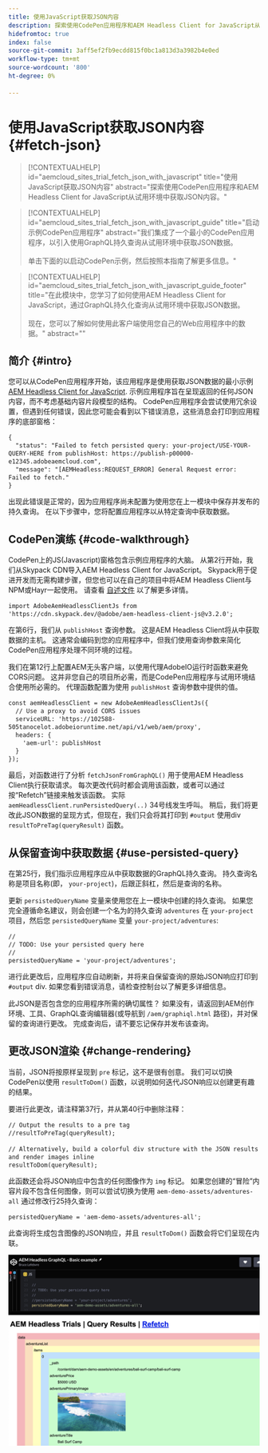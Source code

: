 ```yaml
---
title: 使用JavaScript获取JSON内容
description: 探索使用CodePen应用程序和AEM Headless Client for JavaScript从试用环境中获取JSON内容。
hidefromtoc: true
index: false
source-git-commit: 3aff5ef2fb9ecdd815f0bc1a813d3a3982b4e0ed
workflow-type: tm+mt
source-wordcount: '800'
ht-degree: 0%

---
```



# 使用JavaScript获取JSON内容 {#fetch-json}

>[!CONTEXTUALHELP]
>id="aemcloud_sites_trial_fetch_json_with_javascript"
>title="使用JavaScript获取JSON内容"
>abstract="探索使用CodePen应用程序和AEM Headless Client for JavaScript从试用环境中获取JSON内容。"

>[!CONTEXTUALHELP]
>id="aemcloud_sites_trial_fetch_json_with_javascript_guide"
>title="启动示例CodePen应用程序"
>abstract="我们集成了一个最小的CodePen应用程序，以引入使用GraphQL持久查询从试用环境中获取JSON数据。<br><br>单击下面的以启动CodePen示例，然后按照本指南了解更多信息。"

>[!CONTEXTUALHELP]
>id="aemcloud_sites_trial_fetch_json_with_javascript_guide_footer"
>title="在此模块中，您学习了如何使用AEM Headless Client for JavaScript，通过GraphQL持久化查询从试用环境中获取JSON数据。<br><br>现在，您可以了解如何使用此客户端使用您自己的Web应用程序中的数据。"
>abstract=""

## 简介 {#intro}

您可以从CodePen应用程序开始，该应用程序是使用获取JSON数据的最小示例 [AEM Headless Client for JavaScript](https://github.com/adobe/aem-headless-client-js). 示例应用程序旨在呈现返回的任何JSON内容，而不考虑基础内容片段模型的结构。 CodePen应用程序会尝试使用冗余设置，但遇到任何错误，因此您可能会看到以下错误消息，这些消息会打印到应用程序的底部窗格：

```
{
  "status": "Failed to fetch persisted query: your-project/USE-YOUR-QUERY-HERE from publishHost: https://publish-p00000-e12345.adobeaemcloud.com",
  "message": "[AEMHeadless:REQUEST_ERROR] General Request error: Failed to fetch."
}
```

出现此错误是正常的，因为应用程序尚未配置为使用您在上一模块中保存并发布的持久查询。 在以下步骤中，您将配置应用程序以从特定查询中获取数据。

## CodePen演练 {#code-walkthrough}

CodePen上的JS(Javascript)窗格包含示例应用程序的大脑。 从第2行开始，我们从Skypack CDN导入AEM Headless Client for JavaScript。 Skypack用于促进开发而无需构建步骤，但您也可以在自己的项目中将AEM Headless Client与NPM或Hayr一起使用。 请查看 [自述文件](https://github.com/adobe/aem-headless-client-js#aem-headless-client-for-javascript) 以了解更多详情。

```
import AdobeAemHeadlessClientJs from 'https://cdn.skypack.dev/@adobe/aem-headless-client-js@v3.2.0';
```

在第6行，我们从 `publishHost` 查询参数。 这是AEM Headless Client将从中获取数据的主机。 这通常会编码到您的应用程序中，但我们使用查询参数来简化CodePen应用程序处理不同环境的过程。

我们在第12行上配置AEM无头客户端，以使用代理AdobeIO运行时函数来避免CORS问题。 这并非您自己的项目所必需，而是CodePen应用程序与试用环境结合使用所必需的。 代理函数配置为使用 `publishHost` 查询参数中提供的值。

```
const aemHeadlessClient = new AdobeAemHeadlessClientJs({
  // Use a proxy to avoid CORS issues
  serviceURL: 'https://102588-505tanocelot.adobeioruntime.net/api/v1/web/aem/proxy',
  headers: {
    'aem-url': publishHost
  }
});
```

最后，对函数进行了分析 `fetchJsonFromGraphQL()` 用于使用AEM Headless Client执行获取请求。 每次更改代码时都会调用该函数，或者可以通过按“Refetch”链接来触发该函数。 实际 `aemHeadlessClient.runPersistedQuery(..)` 34号线发生呼叫。 稍后，我们将更改此JSON数据的呈现方式，但现在，我们只会将其打印到 `#output` 使用div `resultToPreTag(queryResult)` 函数。

## 从保留查询中获取数据 {#use-persisted-query}

在第25行，我们指示应用程序应从中获取数据的GraphQL持久查询。 持久查询名称是项目名称(即， `your-project`)，后跟正斜杠，然后是查询的名称。

更新 `persistedQueryName` 变量来使用您在上一模块中创建的持久查询。 如果您完全遵循命名建议，则会创建一个名为的持久查询 `adventures` 在 `your-project` 项目，然后您 `persistedQueryName` 变量 `your-project/adventures`:

```
//
// TODO: Use your persisted query here
//
persistedQueryName = 'your-project/adventures';
```

进行此更改后，应用程序应自动刷新，并将来自保留查询的原始JSON响应打印到 `#output` div. 如果您看到错误消息，请检查控制台以了解更多详细信息。

此JSON是否包含您的应用程序所需的确切属性？ 如果没有，请返回到AEM创作环境、工具、GraphQL查询编辑器(或导航到 `/aem/graphiql.html` 路径)，并对保留的查询进行更改。 完成查询后，请不要忘记保存并发布该查询。

## 更改JSON渲染 {#change-rendering}

当前，JSON将按原样呈现到 `pre` 标记，这不是很有创意。 我们可以切换CodePen以使用 `resultToDom()` 函数，以说明如何迭代JSON响应以创建更有趣的结果。

要进行此更改，请注释第37行，并从第40行中删除注释：

```
// Output the results to a pre tag
//resultToPreTag(queryResult);

// Alternatively, build a colorful div structure with the JSON results and render images inline
resultToDom(queryResult);
```

此函数还会将JSON响应中包含的任何图像作为 `img` 标记。 如果您创建的“冒险”内容片段不包含任何图像，则可以尝试切换为使用 `aem-demo-assets/adventures-all` 通过修改行25持久查询：

```
persistedQueryName = 'aem-demo-assets/adventures-all';
```

此查询将生成包含图像的JSON响应，并且 `resultToDom()` 函数会将它们呈现在内联。

![adventures-all查询和resultToDom渲染函数的结果](assets/do-not-localize/adventures-all-query-result.png)
